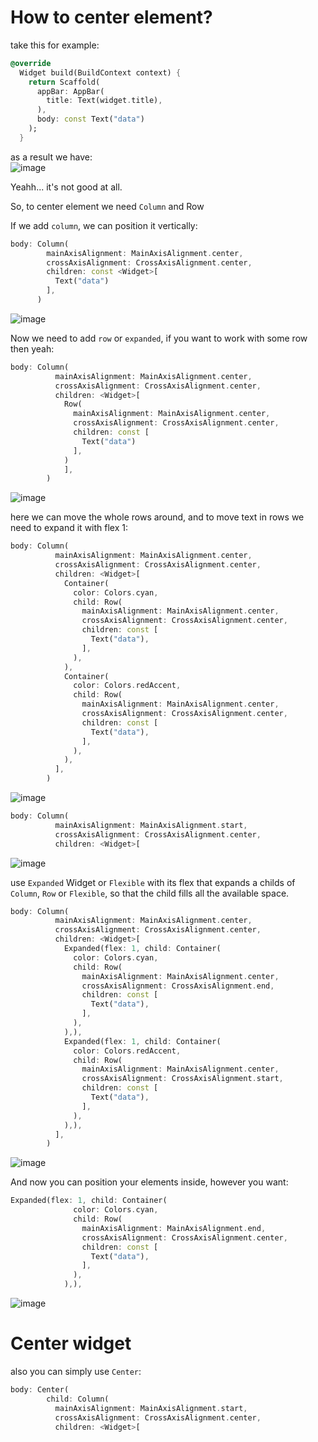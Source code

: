 # How to center element?


take this for example:  

```dart
@override
  Widget build(BuildContext context) {
    return Scaffold(
      appBar: AppBar(
        title: Text(widget.title),
      ),
      body: const Text("data")
    );
  }
```
as a result we have:  
![image](https://user-images.githubusercontent.com/63263301/216997729-321f509c-3425-44ee-a2b6-b96d5616d082.png)

Yeahh... it's not good at all.  

So, to center element we need `Column` and Row  

If we add `column`, we can position it vertically:  

```dart
body: Column(
        mainAxisAlignment: MainAxisAlignment.center,
        crossAxisAlignment: CrossAxisAlignment.center,
        children: const <Widget>[
          Text("data")
        ],
      )
```

![image](https://user-images.githubusercontent.com/63263301/216998518-87e82625-de9b-44e3-a0f7-afe89d5866af.png)

Now we need to add `row` or `expanded`, if you want to work with some row then yeah:  

```dart
body: Column(
          mainAxisAlignment: MainAxisAlignment.center,
          crossAxisAlignment: CrossAxisAlignment.center,
          children: <Widget>[
            Row(
              mainAxisAlignment: MainAxisAlignment.center,
              crossAxisAlignment: CrossAxisAlignment.center,
              children: const [
                Text("data")
              ],
            )
            ],
        )
```

![image](https://user-images.githubusercontent.com/63263301/216999277-b167b406-82b5-4cd2-a29d-e3ccb2d8de4a.png)

here we can move the whole rows around, and to move text in rows we need to expand it with flex 1:

```dart
body: Column(
          mainAxisAlignment: MainAxisAlignment.center,
          crossAxisAlignment: CrossAxisAlignment.center,
          children: <Widget>[
            Container(
              color: Colors.cyan,
              child: Row(
                mainAxisAlignment: MainAxisAlignment.center,
                crossAxisAlignment: CrossAxisAlignment.center,
                children: const [
                  Text("data"),
                ],
              ),
            ),
            Container(
              color: Colors.redAccent,
              child: Row(
                mainAxisAlignment: MainAxisAlignment.center,
                crossAxisAlignment: CrossAxisAlignment.center,
                children: const [
                  Text("data"),
                ],
              ),
            ),
          ],
        )
```

![image](https://user-images.githubusercontent.com/63263301/217004315-9af4fc67-4c5f-4523-ba96-1e9dba699040.png)


```dart
body: Column(
          mainAxisAlignment: MainAxisAlignment.start,
          crossAxisAlignment: CrossAxisAlignment.center,
          children: <Widget>[
```

![image](https://user-images.githubusercontent.com/63263301/217005516-6e6645d8-77c7-4b73-9933-9ae1b01492db.png)

use `Expanded` Widget or `Flexible` with its flex that expands a childs of `Column`, `Row` or `Flexible`, so that the child fills all the available space.


```dart
body: Column(
          mainAxisAlignment: MainAxisAlignment.center,
          crossAxisAlignment: CrossAxisAlignment.center,
          children: <Widget>[
            Expanded(flex: 1, child: Container(
              color: Colors.cyan,
              child: Row(
                mainAxisAlignment: MainAxisAlignment.center,
                crossAxisAlignment: CrossAxisAlignment.end,
                children: const [
                  Text("data"),
                ],
              ),
            ),),
            Expanded(flex: 1, child: Container(
              color: Colors.redAccent,
              child: Row(
                mainAxisAlignment: MainAxisAlignment.center,
                crossAxisAlignment: CrossAxisAlignment.start,
                children: const [
                  Text("data"),
                ],
              ),
            ),),
          ],
        )
```
![image](https://user-images.githubusercontent.com/63263301/217007869-9479a8bc-7cb2-4c52-aeba-52d7fa037680.png)

And now you can position your elements inside, however you want:  

```dart
Expanded(flex: 1, child: Container(
              color: Colors.cyan,
              child: Row(
                mainAxisAlignment: MainAxisAlignment.end,
                crossAxisAlignment: CrossAxisAlignment.center,
                children: const [
                  Text("data"),
                ],
              ),
            ),),
```

![image](https://user-images.githubusercontent.com/63263301/217008427-d1098ec0-ea32-440c-a40e-217a58df7bea.png)


# Center widget

also you can simply use `Center`:  

```dart
body: Center(
        child: Column(
          mainAxisAlignment: MainAxisAlignment.start,
          crossAxisAlignment: CrossAxisAlignment.center,
          children: <Widget>[
```
